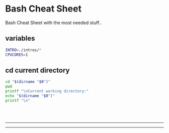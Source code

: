 # Bash Cheat Sheet
Bash Cheat Sheet with the most needed stuff..



## variables
```bash
INTRO=./intros/*
CPUCORES=1
```


## cd current directory
```bash
cd "$(dirname "$0")"
pwd
printf "\nCurrent working directory:"
echo "$(dirname "$0")"
printf "\n"
```



<br />
<br />


 _____________________________________________________
 _____________________________________________________


<br />
<br />
